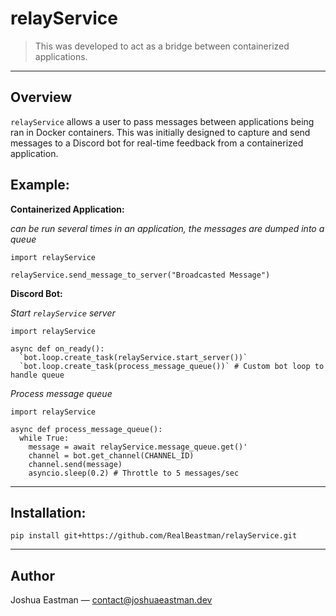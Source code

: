 # relayService

> This was developed to act as a bridge between containerized applications.

---

## Overview

`relayService` allows a user to pass messages between applications being ran in Docker containers. This was initially designed to capture and send messages to a Discord bot for real-time feedback from a containerized application.

## Example:

**Containerized Application:**

*can be run several times in an application, the messages are dumped into a queue*
```
import relayService

relayService.send_message_to_server("Broadcasted Message")
```

**Discord Bot:**

*Start `relayService` server*
```
import relayService

async def on_ready():
  `bot.loop.create_task(relayService.start_server())`
  `bot.loop.create_task(process_message_queue())` # Custom bot loop to handle queue
```

*Process message queue*
```
import relayService

async def process_message_queue():
  while True:
    message = await relayService.message_queue.get()'
    channel = bot.get_channel(CHANNEL_ID)
    channel.send(message)
    asyncio.sleep(0.2) # Throttle to 5 messages/sec
```

---

## Installation:

`pip install git+https://github.com/RealBeastman/relayService.git`

---

## Author

Joshua Eastman — [contact@joshuaeastman.dev](mailto:contact@joshuaeastman.dev)
